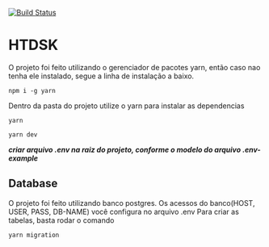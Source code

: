 [![Build Status](https://travis-ci.org/leandross2/htdsk.svg?branch=master)](https://travis-ci.org/leandross2/htdsk)

# HTDSK

O projeto foi feito utilizando o gerenciador de pacotes yarn, então caso nao tenha ele instalado, segue a linha de instalação a baixo.

```
npm i -g yarn
```

Dentro da pasta do projeto utilize o yarn para instalar as dependencias

```
yarn

yarn dev
```

***criar arquivo .env na raiz do projeto, conforme o modelo do arquivo .env-example***

## Database

O projeto foi feito utilizando banco postgres.
Os acessos do banco(HOST, USER, PASS, DB-NAME) você configura no arquivo .env
Para criar as tabelas, basta rodar o comando

```
yarn migration
```
